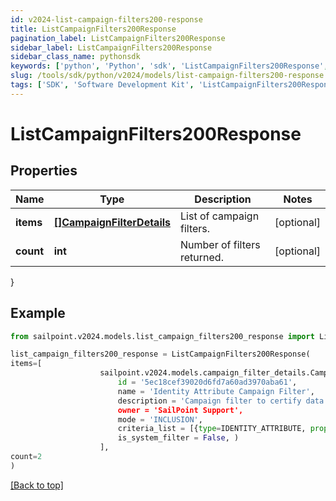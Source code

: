 ```yaml
---
id: v2024-list-campaign-filters200-response
title: ListCampaignFilters200Response
pagination_label: ListCampaignFilters200Response
sidebar_label: ListCampaignFilters200Response
sidebar_class_name: pythonsdk
keywords: ['python', 'Python', 'sdk', 'ListCampaignFilters200Response', 'V2024ListCampaignFilters200Response'] 
slug: /tools/sdk/python/v2024/models/list-campaign-filters200-response
tags: ['SDK', 'Software Development Kit', 'ListCampaignFilters200Response', 'V2024ListCampaignFilters200Response']
---
```


# ListCampaignFilters200Response


## Properties

Name | Type | Description | Notes
------------ | ------------- | ------------- | -------------
**items** | [**[]CampaignFilterDetails**](campaign-filter-details) | List of campaign filters. | [optional] 
**count** | **int** | Number of filters returned. | [optional] 
}

## Example

```python
from sailpoint.v2024.models.list_campaign_filters200_response import ListCampaignFilters200Response

list_campaign_filters200_response = ListCampaignFilters200Response(
items=[
                    sailpoint.v2024.models.campaign_filter_details.CampaignFilterDetails(
                        id = '5ec18cef39020d6fd7a60ad3970aba61', 
                        name = 'Identity Attribute Campaign Filter', 
                        description = 'Campaign filter to certify data based on an identity attribute's specified property.', 
                        owner = 'SailPoint Support', 
                        mode = 'INCLUSION', 
                        criteria_list = [{type=IDENTITY_ATTRIBUTE, property=displayName, value=support, operation=CONTAINS, negateResult=false, shortCircuit=false, recordChildMatches=false, id=null, suppressMatchedItems=false, children=null}], 
                        is_system_filter = False, )
                    ],
count=2
)

```
[[Back to top]](#) 

